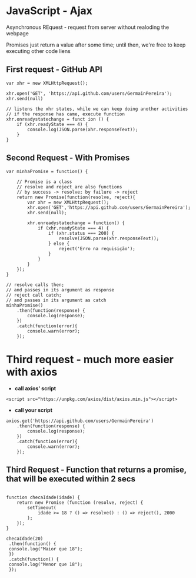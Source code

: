 # JavaScript - Ajax

Asynchronous REquest - request from server without realoding the webpage

Promises just return a value after some time; 
until then, we're free to keep executing other code liens

## First request - GitHub API
```
var xhr = new XMLHttpRequest();

xhr.open('GET', 'https://api.github.com/users/GermainPereira');
xhr.send(null)

// listens the xhr states, while we can keep doing another activities
// if the response has came, execute function
xhr.onreadystatechange = funct ion () {
    if (xhr.readyState === 4) {
        console.log(JSON.parse(xhr.responseText));
    }
}
```


## Second Request - With Promises

```
var minhaPromise = function() {

    // Promise is a class
    // resolve and reject are also functions
    // by success -> resolve; by failure -> reject
    return new Promise(function(resolve, reject){
        var xhr = new XMLHttpRequest();
        xhr.open('GET','https://api.github.com/users/GermainPereira');
        xhr.send(null);

        xhr.onreadystatechange = function() {
            if (xhr.readyState === 4) {
                if (xhr.status === 200) {
                    resolve(JSON.parse(xhr.responseText));
                } else {
                    reject('Erro na requisição');
                }
            }
        }
    });
}

// resolve calls then;
// and passes in its argument as response
// reject call catch;
// and passes in its argument as catch
minhaPromise()
    .then(function(response) {
        console.log(response);
    })
    .catch(function(error){
        console.warn(error);
    });
```

# Third request - much more easier with axios

* **call axios' script**
```
<script src="https://unpkg.com/axios/dist/axios.min.js"></script>

```

* **call your script**

```
axios.get('https://api.github.com/users/GermainPereira')
    .then(function(response) {
        console.log(response);
    })
    .catch(function(error){
        console.warn(error);
    });
```


## Third Request - Function that returns a promise, that will be executed within 2 secs

```

function checaIdade(idade) {
    return new Promise (function (resolve, reject) {
        setTimeout(
            idade >= 18 ? () => resolve() : () => reject(), 2000
        );  
    });
}

checaIdade(20)
 .then(function() {
 console.log("Maior que 18");
 })
 .catch(function() {
 console.log("Menor que 18");
 });
```